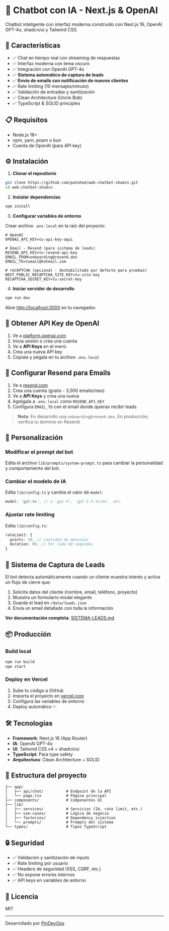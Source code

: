 # 🤖 Chatbot con IA - Next.js & OpenAI

Chatbot inteligente con interfaz moderna construido con Next.js 16, OpenAI GPT-4o, shadcn/ui y Tailwind CSS.

## 🚀 Características

- ✅ Chat en tiempo real con streaming de respuestas
- ✅ Interfaz moderna con tema oscuro
- ✅ Integración con OpenAI GPT-4o
- ✅ **Sistema automático de captura de leads**
- ✅ **Envío de emails con notificación de nuevos clientes**
- ✅ Rate limiting (10 mensajes/minuto)
- ✅ Validación de entradas y sanitización
- ✅ Clean Architecture (Uncle Bob)
- ✅ TypeScript & SOLID principles

## 📋 Requisitos

- Node.js 18+ 
- npm, yarn, pnpm o bun
- Cuenta de OpenAI (para API key)

## ⚙️ Instalación

1. **Clonar el repositorio**
```bash
git clone https://github.com/patohed/web-chatbot-shadcn.git
cd web-chatbot-shadcn
```

2. **Instalar dependencias**
```bash
npm install
```

3. **Configurar variables de entorno**

Crear archivo `.env.local` en la raíz del proyecto:

```env
# OpenAI
OPENAI_API_KEY=tu-api-key-aqui

# Email - Resend (para sistema de leads)
RESEND_API_KEY=tu-resend-api-key
EMAIL_FROM=onboarding@resend.dev
EMAIL_TO=tumail@hotmail.com

# reCAPTCHA (opcional - deshabilitado por defecto para pruebas)
NEXT_PUBLIC_RECAPTCHA_SITE_KEY=tu-site-key
RECAPTCHA_SECRET_KEY=tu-secret-key
```

4. **Iniciar servidor de desarrollo**
```bash
npm run dev
```

Abre [http://localhost:3000](http://localhost:3000) en tu navegador.

## 🔑 Obtener API Key de OpenAI

1. Ve a [platform.openai.com](https://platform.openai.com/)
2. Inicia sesión o crea una cuenta
3. Ve a **API Keys** en el menú
4. Crea una nueva API key
5. Cópiala y pégala en tu archivo `.env.local`

## 📧 Configurar Resend para Emails

1. Ve a [resend.com](https://resend.com)
2. Crea una cuenta (gratis - 3,000 emails/mes)
3. Ve a **API Keys** y crea una nueva
4. Agrégala a `.env.local` como `RESEND_API_KEY`
5. Configura `EMAIL_TO` con el email donde quieras recibir leads

> **Nota**: En desarrollo usa `onboarding@resend.dev`. En producción, verifica tu dominio en Resend.

## 🎨 Personalización

### Modificar el prompt del bot

Edita el archivo `lib/prompts/system-prompt.ts` para cambiar la personalidad y comportamiento del bot.

### Cambiar el modelo de IA

Edita `lib/config.ts` y cambia el valor de `model`:

```typescript
model: 'gpt-4o', // o 'gpt-4', 'gpt-3.5-turbo', etc.
```

### Ajustar rate limiting

Edita `lib/config.ts`:

```typescript
rateLimit: {
  points: 10, // Cantidad de mensajes
  duration: 60, // Por cada 60 segundos
}
```

## 🎯 Sistema de Captura de Leads

El bot detecta automáticamente cuando un cliente muestra interés y activa un flujo de cierre que:

1. Solicita datos del cliente (nombre, email, teléfono, proyecto)
2. Muestra un formulario modal elegante
3. Guarda el lead en `/data/leads.json`
4. Envía un email detallado con toda la información

**Ver documentación completa**: [SISTEMA-LEADS.md](./SISTEMA-LEADS.md)

## 📦 Producción

### Build local
```bash
npm run build
npm start
```

### Deploy en Vercel

1. Sube tu código a GitHub
2. Importa el proyecto en [vercel.com](https://vercel.com)
3. Configura las variables de entorno
4. Deploy automático ✨

## 🛠️ Tecnologías

- **Framework**: Next.js 16 (App Router)
- **IA**: OpenAI GPT-4o
- **UI**: Tailwind CSS v4 + shadcn/ui
- **TypeScript**: Para type safety
- **Arquitectura**: Clean Architecture + SOLID

## 📝 Estructura del proyecto

```
├── app/
│   ├── api/chat/          # Endpoint de la API
│   └── page.tsx           # Página principal
├── components/            # Componentes UI
├── lib/
│   ├── services/          # Servicios (IA, rate limit, etc.)
│   ├── use-cases/         # Lógica de negocio
│   ├── factories/         # Dependency injection
│   └── prompts/           # Prompts del sistema
└── types/                 # Tipos TypeScript
```

## 🔒 Seguridad

- ✅ Validación y sanitización de inputs
- ✅ Rate limiting por usuario
- ✅ Headers de seguridad (XSS, CSRF, etc.)
- ✅ No expone errores internos
- ✅ API keys en variables de entorno

## 📄 Licencia

MIT

---

Desarrollado por [PmDevOps](https://www.pmdevop.com)
